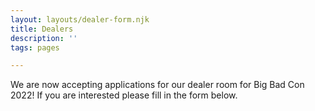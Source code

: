 ```yaml
---
layout: layouts/dealer-form.njk
title: Dealers
description: ''
tags: pages

---
```


We are now accepting applications for our dealer room for Big Bad Con 2022! If you are interested please fill in the form below.